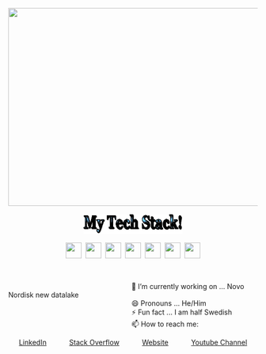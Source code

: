 <!--
<p align="center">
  <img width="800" height="400" src="https://github.com/Gustav-Rasmussen/Gustav-Rasmussen/blob/master/giphy.gif">
</p>
-->

<p align="center">
  <img width="800" height="400" src="https://www.google.com/url?sa=i&url=https%3A%2F%2Fwww.pinterest.com%2Fpin%2F805229608351329801%2F&psig=AOvVaw2DRKWd7zXwh7G3QRlFpJKU&ust=1599671570034000&source=images&cd=vfe&ved=0CAIQjRxqFwoTCKC_2o-H2usCFQAAAAAdAAAAABAD">
</p>



<p align="center">
  <img width="200" height="40" src="https://github.com/Gustav-Rasmussen/Gustav-Rasmussen/blob/master/text.gif">
</p>

<p align="center">
<img height="32" width="32" src="https://cdn.jsdelivr.net/npm/simple-icons@v3/icons/python.svg" />&nbsp;
<img height="32" width="32" src="https://cdn.jsdelivr.net/npm/simple-icons@v3/icons/pandas.svg" />&nbsp;
<img height="32" width="32" src="https://cdn.jsdelivr.net/npm/simple-icons@v3/icons/amazonaws.svg" />&nbsp;
<img height="32" width="32" src="https://cdn.jsdelivr.net/npm/simple-icons@v3/icons/azuredevops.svg" />&nbsp;
<img height="32" width="32" src="https://cdn.jsdelivr.net/npm/simple-icons@v3/icons/apachespark.svg" />&nbsp;
<img height="32" width="32" src="https://cdn.jsdelivr.net/npm/simple-icons@v3/icons/linux.svg" />&nbsp;
<img height="32" width="32" src="https://cdn.jsdelivr.net/npm/simple-icons@v3/icons/mysql.svg" />
</p></br>


&ensp;&ensp;&ensp;&ensp;&ensp;&ensp;&ensp;&ensp;&ensp;&ensp;&ensp;&ensp;&ensp;&ensp;&ensp;&ensp;&ensp;&ensp;&ensp;&ensp;&ensp;&ensp;&ensp;&ensp;&ensp;&ensp;&ensp;&ensp;&ensp;&ensp;&ensp;&ensp;&ensp;&ensp;&ensp; 🔭 I’m currently working on ... Novo Nordisk new datalake</br>
&ensp;&ensp;&ensp;&ensp;&ensp;&ensp;&ensp;&ensp;&ensp;&ensp;&ensp;&ensp;&ensp;&ensp;&ensp;&ensp;&ensp;&ensp;&ensp;&ensp;&ensp;&ensp;&ensp;&ensp;&ensp;&ensp;&ensp;&ensp;&ensp;&ensp;&ensp;&ensp;&ensp;&ensp;&ensp; 😄 Pronouns ... He/Him</br>
&ensp;&ensp;&ensp;&ensp;&ensp;&ensp;&ensp;&ensp;&ensp;&ensp;&ensp;&ensp;&ensp;&ensp;&ensp;&ensp;&ensp;&ensp;&ensp;&ensp;&ensp;&ensp;&ensp;&ensp;&ensp;&ensp;&ensp;&ensp;&ensp;&ensp;&ensp;&ensp;&ensp;&ensp;&ensp; ⚡ Fun fact ... I am half Swedish</br>
&ensp;&ensp;&ensp;&ensp;&ensp;&ensp;&ensp;&ensp;&ensp;&ensp;&ensp;&ensp;&ensp;&ensp;&ensp;&ensp;&ensp;&ensp;&ensp;&ensp;&ensp;&ensp;&ensp;&ensp;&ensp;&ensp;&ensp;&ensp;&ensp;&ensp;&ensp;&ensp;&ensp;&ensp;&ensp; 📫 How to reach me:</br>

<p align="center">
  <a href="https://www.linkedin.com/in/gustav-collin-rasmussen-700a192a/">LinkedIn</a>&ensp;&ensp;&ensp;&ensp;&ensp;&ensp;
  <a href="https://stackoverflow.com/users/7445528/gustav-rasmussen?tab=profile">Stack Overflow</a>&ensp;&ensp;&ensp;&ensp;&ensp;&ensp;
  <a href="http://newthinktank.dk/">Website</a>&ensp;&ensp;&ensp;&ensp;&ensp;&ensp;
  <a href="https://www.youtube.com/channel/UCFdvrL3KjfK7X5UQqzv3qGQ?">Youtube Channel</a>
</p>
